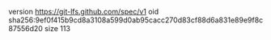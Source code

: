 version https://git-lfs.github.com/spec/v1
oid sha256:9ef0f415b9cd8a3108a599d0ab95cacc270d83cf88d6a831e89e9f8c87556d20
size 113
